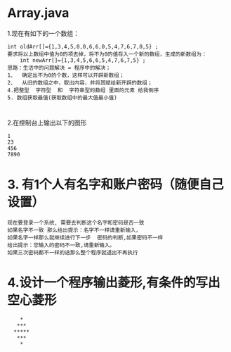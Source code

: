 # Array.java
1.现在有如下的一个数组：

	int oldArr[]={1,3,4,5,0,0,6,6,0,5,4,7,6,7,0,5} ;
	要求将以上数组中值为0的项去掉，将不为0的值存入一个新的数组，生成的新数组为：
		int newArr[]={1,3,4,5,6,6,5,4,7,6,7,5} ;
	思路：生活中的问题解决 = 程序中的解决；
	1、	确定出不为0的个数，这样可以开辟新数组；
	2、	从旧的数组之中，取出内容，并将其赋给新开辟的数组；
	4.把整型  字符型  和  字符串型的数组 里面的元素 给我倒序
	5. 数组获取最值(获取数组中的最大值最小值)
   
# 
2.在控制台上输出以下的图形
```
1
23
456
7890 

```
 

# 3. 有1个人有名字和账户密码（随便自己设置）
	现在要登录一个系统, 需要去判断这个名字和密码是否一致
	如果名字不一致 那么给出提示：名字不一样请重新输入，
	如果名字一样那么就继续进行下一步  密码的判断,如果密码不一样 
	给出提示：您输入的密码不一致,请重新输入。
	如果三次密码都不一样的话那么整个程序就退出不再执行

# 4.设计一个程序输出菱形,有条件的写出空心菱形
```
    *
   ***
  *****
   ***
    *
```
